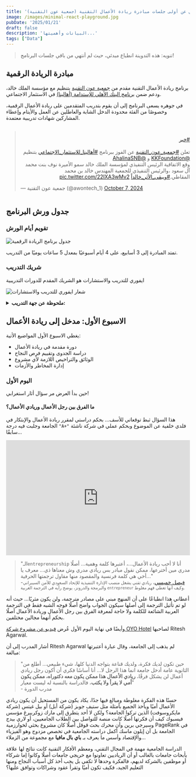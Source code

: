 ```yaml
---
title: 'انطباع مبدئي عن أولى جلسات مبادرة ريادة الأعمال التقنية (جمعية عون التقنية)'
image: /images/minimal-react-playground.jpg
pubDate: '2025/01/21'
draft: false
description: 'البيانات وأهميتها...'
tags: ["Data"]
---
```

> تنويه: هذه التدوينة انطباع مبدئي، حيث لم أنتهي من باقي جلسات البرنامج!

## مبادرة الريادة الرقمية
برنامج ريادة الأعمال التقنية مقدم من [جمعية عون التقنية](https://awontech.sa/home) بتنظيم مع مؤسسة الملك خالد، ودعم ضمن [برنامج البنك الأهلي للإستدامة (أهالينا)](https://www.alahli.com/ar/pages/about-us/sustainability/sustainability-programs-listing) في الاستثمار الاجتماعي.

في جوهره يسعى البرنامج إلى أن يقوم بتدريب المتقدمين على ريادة الأعمال الرقمية، وخصوصًا من الفئة محدودة الدخل الشابة والعاطلين عن العمل والأيتام وإعطاء المشاركين شهادات تدريبية معتمدة.

<div style="width: 100%;display: flex;justify-content: space-around;">
<blockquote class="twitter-tweet"><p lang="ar" dir="rtl"><a href="https://twitter.com/hashtag/%D8%AE%D8%A8%D8%B1?src=hash&amp;ref_src=twsrc%5Etfw">#خبر</a><br><br>تعلن <a href="https://twitter.com/hashtag/%D8%AC%D9%85%D8%B9%D9%8A%D8%A9_%D8%B9%D9%88%D9%86_%D8%A7%D9%84%D8%AA%D9%82%D9%86%D9%8A%D8%A9?src=hash&amp;ref_src=twsrc%5Etfw">#جمعية_عون_التقنية</a> عن الفوز ببرنامج <a href="https://twitter.com/hashtag/%D8%A3%D9%87%D8%A7%D9%84%D9%8A%D9%86%D8%A7_%D9%84%D9%84%D8%A7%D8%B3%D8%AA%D8%AB%D9%85%D8%A7%D8%B1_%D8%A7%D9%84%D8%A7%D8%AC%D8%AA%D9%85%D8%A7%D8%B9%D9%8A?src=hash&amp;ref_src=twsrc%5Etfw">#أهالينا_للاستثمار_الاجتماعي</a> بتنظيم <a href="https://twitter.com/KKFoundation?ref_src=twsrc%5Etfw">@KKFoundation</a> و <a href="https://twitter.com/AhalinaSNB?ref_src=twsrc%5Etfw">@AhalinaSNB</a><br>وقع الاتفاقية الرئيس التنفيذي لمؤسسة الملك خالد سمو الأميرة نوف بنت محمد آل سعود ،والرئيس التنفيذي للجمعية المهندس خالد بن محمد المقاطي.<a href="https://twitter.com/hashtag/%D9%88%D9%8A%D8%A8%D9%82%D9%89_%D8%A7%D9%84%D8%A3%D8%AB%D8%B1_%D8%AE%D8%A7%D9%84%D8%AF%D8%A7%D9%8B?src=hash&amp;ref_src=twsrc%5Etfw">#ويبقى_الأثر_خالداً</a> <a href="https://t.co/22IXA3wMv2">pic.twitter.com/22IXA3wMv2</a></p>&mdash; جمعية عون التقنية (@awontech_1) <a href="https://twitter.com/awontech_1/status/1843250256856953197?ref_src=twsrc%5Etfw">October 7, 2024</a></blockquote>
</div>
<script async src="https://platform.twitter.com/widgets.js" charset="utf-8"></script>

## جدول ورش البرنامج

### تقويم أيام الورش
![جدول برنامج الريادة الرقمية](/tech-entrepreneur.jpg)

تمتد المبادرة إلى 3 أسابيع، على 4 أيام أسبوعيًا بمعدل 5 ساعات يوميًا من التدريب.

### شريك التدريب
ايفوري للتدريب والاستشارات هو الشريك المقدم للدورات التدريبية

![شعار ايفوري للتدريب والاستشارات](https://ivorytraining.com/assets/site/images/logofoot.png)

<details>
<summary>
<b>ملحوظة عن جهة التدريب:</b>
</summary>

> لدى الشريك التدريبي بعض الهفوات، حيث أنه لم يوضح خطوات التسجيل في المنصة أو يعطي تعليمات واضحة لكيفية تسجيل الدخول، ما سبب مشكلة لدى المتدربين في فهم آلية التعامل مع المنصة وحتى تسجيل الحضور من خلال منصتهم أو الدخول للإختبار القبلي... فقد اكتفى بإشعار إضافة إلى برنامج تدريبي على البريد الإلكتروني ورسالة على رقم الجوال توضح بيانات عن الدورة ومكان عقدها فحسب.

</details>


## الاسبوع الأول: مدخل إلى ريادة الأعمال
يغطي الاسبوع الأول المواضيع الأتية:
- دورة مقدمة في ريادة الأعمال
- دراسة الجدوى وتقييم فرص النجاح
- الوثائق والتراخيص اللازمة لأي مشروع
- إدارة المخاطر والأزمات
### اليوم الأول
حين بدأ العرض مر سؤال أثار استغرابي!
#### ما الفرق بين رجل الأعمال وريادي الأعمال؟
هذا السؤال ثبط توقعاتي للأسف... بحكم دراستي لمقرر ريادة الأعمال والإبتكار في الجامعة وجلبت فيه درجة `"A+"` فلدي خلفية عن الموضوع وبحكم عملي في شركة ناشئة سابقًا...

<div style="width: 100%;display: flex;justify-content: space-around;">
<iframe width="560" height="315" src="https://www.youtube.com/embed/6HmRURv_l-k?si=Z9G0tRl6EoWMms_y&amp;clip=Ugkxqy-fi2Kw1dl1stY86nuaOS01uq6ooAmZ&amp;clipt=EIHSvQEY6PbAAQ" title="YouTube video player" frameborder="0" allow="accelerometer; autoplay; clipboard-write; encrypted-media; gyroscope; picture-in-picture; web-share" allowfullscreen></iframe>
</div>

>"الـ`entrepreneurship` أنا لا أحب ريادة الأعمال...، أعتبرها كلمة وهمية... أصلًا مدري مين أخترعها، ممكن نقول مبادر بس ريادي مدري وش معناها ذي... معرف يا أخي هي كلمة فرنسية والمقصود منها مقاول ترجمتها الحرفية..."
><br> -[فيصل خميسي](https://twitter.com/Faisal)، <small>ريادي تقني يشغل منصب الإدارة التنفيذية للإتحاد السعودي للأمن السيبراني والبرمجة والدرونز، يوضح رأيه في الترجمة العربية `entrepreneur` وكيف أنها تعطي فهم مغلوط.</small>

أعطاني هذا انطباعًا على أن المنهج مبني على مصادر مترجمة، ولن يكون مثريًا... 
حيث أنه لو تم تأثيل الترجمة إلى أصلها سيكون الجواب واضح أصلًا فوجه الشبه فقط في الترجمة العربية الشائعة للكلمة ولا حاجة لمعرفة الفرق بين رجل الأعمال وريادة الأعمال أصلًا بحكم أنهما مجالين مختلفين.

وأيضًا في نهاية اليوم الأول عُرض [فيديو عن مشروع شركة OYO Hotel](https://www.youtube.com/watch?v=TlgmyD0J8yA&t=45s) لصاحبها Ritesh Agarwal.

أشار المدرب إلى أن Ritesh Agarwal لم يذهب إلى الجامعة، وقال عبارة أعتبرتها مبالغة:
> "حين تكون لديك فكرة، ولديك قناعة بتواجه الدنيا كلها، شيء طبيعي... أطلع من الثانوية عامة أدخل جامعة انما هذا الرجل لا... أنا أساسًا فكري أن أكون رجل ريادي أعمال لن يشكل فرقًا، **ريادي الأعمال هذا ممكن  يكون معه دكتوراه، ممكن يكون أمي لا يقرأ ولا يكتب**، فالدراسة بالنسبة له ليست معيار"
> <br> - مدرب الدورة

حسنًا هذه الفكرة مغلوطة ومبالغ فيها جدًا، يكاد يكون من المستحيل أن يكون ريادي الأعمال أميًا ويأخذ الجميع بأمثلة مثل ستيف جوبز (شركة أبل) أو بيل غيتس (شركة مايكروسوفت) الذين تركوا الجامعة؟ ولكن لا أحد يتطرق إلى مارك زوكربيرغ مؤسس فيسبوك كيف أن فكرتها أصلًا كانت منصة للتواصل بين الطلاب الجامعيين، أو لاري بيدج وسيرجي برين وأن محرك بحث قوقل أصلًا كان مشروع بحثي لخوارزمية PageRank
في الجامعة بل أن إيلون ماسك أكمل دراسته الجامعية في تخصص مزدوج وهو الفيزياء والإقتصاد وأسس ما يعرف بـ
**باي بال مافيا** 
مع مجموعة من الزملاء...

الدراسة الجامعية مهمة في المجال التقني، ومعظم الأفكار التقنية كانت نتائج لها علاقة بأبحاث جامعات بالغالب أو أن الرياديين تعاونوا مع خريجي جامعات أصلًا وكانوا إما شركاء أو موظفين بالشركة لديهم، فالفكرة وحدها لا تكفي بل يجب أخذ كل أسباب النجاح ومنها التعليم الجيد، فكيف تكون أميًا وتقرأ عقود وشراكات وتوافق عليها؟

